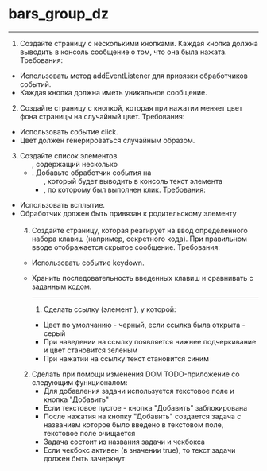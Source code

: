 # bars_group_dz
------------------------------------------------------------------------------------------------------------------------------------------------
1. Создайте страницу с несколькими кнопками. Каждая кнопка должна выводить в консоль сообщение о том, что она была нажата.
Требования:
- Использовать метод addEventListener для привязки обработчиков событий.
- Каждая кнопка должна иметь уникальное сообщение.

2. Создайте страницу с кнопкой, которая при нажатии меняет цвет фона страницы на случайный цвет.
Требования:
- Использовать событие click.
- Цвет должен генерироваться случайным образом.

3. Создайте список элементов <ul>, содержащий несколько <li>. Добавьте обработчик события на <ul>, который будет выводить в консоль текст элемента <li>, по которому был выполнен клик.
Требования:
- Использовать всплытие.
- Обработчик должен быть привязан к родительскому элементу <ul>.

4. Создайте страницу, которая реагирует на ввод определенного набора клавиш (например, секретного кода). При правильном вводе отображается скрытое сообщение.
Требования:
- Использовать событие keydown.
- Хранить последовательность введенных клавиш и сравнивать с заданным кодом.

  ------------------------------------------------------------------------------------------------------------------
  1. Сделать ссылку (элемент <a>), у которой:
    - Цвет по умолчанию - черный, если ссылка была открыта - серый
    - При наведении на ссылку появляется нижнее подчеркивание и цвет становится зеленым
    - При нажатии на ссылку текст становится синим

2. Сделать при помощи изменения DOM TODO-приложение со следующим функционалом:
    - Для добавления задачи используется текстовое поле и кнопка "Добавить"
    - Если текстовое пустое - кнопка "Добавить" заблокирована
    - После нажатия на кнопку "Добавить" создается задача с названием которое было введено в текстовом поле, текстовое поле очищается
    - Задача состоит из названия задачи и чекбокса
    - Если чекбокс активен (в значении true), то текст задачи должен быть зачеркнут
